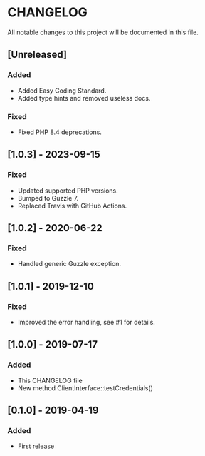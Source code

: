 # CHANGELOG

All notable changes to this project will be documented in this file.

## [Unreleased]

### Added

- Added Easy Coding Standard.
- Added type hints and removed useless docs.

### Fixed

- Fixed PHP 8.4 deprecations.

## [1.0.3] - 2023-09-15

### Fixed

- Updated supported PHP versions.
- Bumped to Guzzle 7.
- Replaced Travis with GitHub Actions.

## [1.0.2] - 2020-06-22

### Fixed

- Handled generic Guzzle exception.

## [1.0.1] - 2019-12-10

### Fixed

- Improved the error handling, see #1 for details.

## [1.0.0] - 2019-07-17

### Added

- This CHANGELOG file
- New method ClientInterface::testCredentials()

## [0.1.0] - 2019-04-19

### Added

- First release

